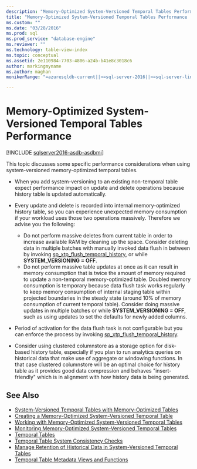 ```yaml
---
description: "Memory-Optimized System-Versioned Temporal Tables Performance"
title: "Memory-Optimized System-Versioned Temporal Tables Performance | Microsoft Docs"
ms.custom: ""
ms.date: "03/28/2016"
ms.prod: sql
ms.prod_service: "database-engine"
ms.reviewer: ""
ms.technology: table-view-index
ms.topic: conceptual
ms.assetid: 2e110984-7703-4806-a24b-b41e8c3018c6
author: markingmyname
ms.author: maghan
monikerRange: "=azuresqldb-current||>=sql-server-2016||>=sql-server-linux-2017||=azuresqldb-mi-current"

---
```

# Memory-Optimized System-Versioned Temporal Tables Performance


[!INCLUDE [sqlserver2016-asdb-asdbmi](../../includes/applies-to-version/sqlserver2016-asdb-asdbmi.md)]


This topic discusses some specific performance considerations when using system-versioned memory-optimized temporal tables.

- When you add system-versioning to an existing non-temporal table expect performance impact on update and delete operations because history table is updated automatically.
- Every update and delete is recorded into internal memory-optimized history table, so you can experience unexpected memory consumption if your workload uses those two operations massively. Therefore we advise you the following:

  - Do not perform massive deletes from current table in order to increase available RAM by cleaning up the space. Consider deleting data in multiple batches with manually invoked data flush in between by invoking [sp_xtp_flush_temporal_history](../../relational-databases/system-stored-procedures/temporal-table-sp-xtp-flush-temporal-history.md), or while **SYSTEM_VERSIONING = OFF**.
  - Do not perform massive table updates at once as it can result in memory consumption that is twice the amount of memory required to update a non-temporal memory-optimized table. Doubled memory consumption is temporary because data flush task works regularly to keep memory consumption of internal staging table within projected boundaries in the steady state (around 10% of memory consumption of current temporal table). Consider doing massive updates in multiple batches or while **SYSTEM_VERSIONING = OFF**, such as using updates to set the defaults for newly added columns.

- Period of activation for the data flush task is not configurable but you can enforce the process by invoking [sp_xtp_flush_temporal_history](../../relational-databases/system-stored-procedures/temporal-table-sp-xtp-flush-temporal-history.md).
- Consider using clustered columnstore as a storage option for disk-based history table, especially if you plan to run analytics queries on historical data that make use of aggregate or windowing functions. In that case clustered columnstore will be an optimal choice for history table as it provides good data compression and behaves "insert-friendly" which is in alignment with how history data is being generated.

## See Also

- [System-Versioned Temporal Tables with Memory-Optimized Tables](../../relational-databases/tables/system-versioned-temporal-tables-with-memory-optimized-tables.md)
- [Creating a Memory-Optimized System-Versioned Temporal Table](../../relational-databases/tables/creating-a-memory-optimized-system-versioned-temporal-table.md)
- [Working with Memory-Optimized System-Versioned Temporal Tables](../../relational-databases/tables/working-with-memory-optimized-system-versioned-temporal-tables.md)
- [Monitoring Memory-Optimized System-Versioned Temporal Tables](../../relational-databases/tables/monitoring-memory-optimized-system-versioned-temporal-tables.md)
- [Temporal Tables](../../relational-databases/tables/temporal-tables.md)
- [Temporal Table System Consistency Checks](../../relational-databases/tables/temporal-table-system-consistency-checks.md)
- [Manage Retention of Historical Data in System-Versioned Temporal Tables](../../relational-databases/tables/manage-retention-of-historical-data-in-system-versioned-temporal-tables.md)
- [Temporal Table Metadata Views and Functions](../../relational-databases/tables/temporal-table-metadata-views-and-functions.md)
